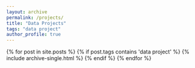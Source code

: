 ```yaml
---
layout: archive
permalink: /projects/
title: "Data Projects"
tags: "data project"
author_profile: true
---
```

{% for post in site.posts %}
 {% if post.tags contains 'data project' %}
  {% include archive-single.html %}
 {% endif %}
{% endfor %}
